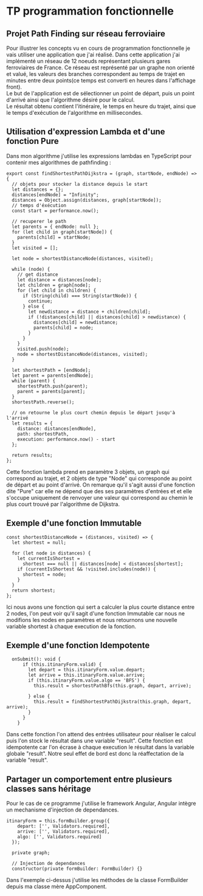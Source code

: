 # TP programmation fonctionnelle

## Projet Path Finding sur réseau ferroviaire

Pour illustrer les concepts vu en cours de programmation fonctionnelle je vais utiliser une application que j'ai réalisé. Dans cette application j'ai implémenté un réseau de 12 noeuds représentant plusieurs gares ferroviaires de France. Ce réseau est représenté par un graphe non orienté et valué, les valeurs des branches correspondent au temps de trajet en minutes entre deux points(ce temps est converti en heures dans l'affichage front).</br>
Le but de l'application est de sélectionner un point de départ, puis un point d'arrivé ainsi que l'algorithme désiré pour le calcul.</br>
Le résultat obtenu contient l'itinéraire, le temps en heure du trajet, ainsi que le temps d'exécution de l'algorithme en millisecondes.

## Utilisation d'expression Lambda et d'une fonction Pure

Dans mon algorithme j'utilise les expressions lambdas en TypeScript  pour contenir mes algorithmes de pathfinding :

```agsl
export const findShortestPathDijkstra = (graph, startNode, endNode) => {
  // objets pour stocker la distance depuis le start
  let distances = {};
  distances[endNode] = "Infinity";
  distances = Object.assign(distances, graph[startNode]);
  // temps d'éxécution
  const start = performance.now();

  // recuperer le path
  let parents = { endNode: null };
  for (let child in graph[startNode]) {
    parents[child] = startNode;
  }
  let visited = [];

  let node = shortestDistanceNode(distances, visited);

  while (node) {
    // get distance
    let distance = distances[node];
    let children = graph[node];
    for (let child in children) {
      if (String(child) === String(startNode)) {
        continue;
      } else {
        let newdistance = distance + children[child];
        if (!distances[child] || distances[child] > newdistance) {
          distances[child] = newdistance;
          parents[child] = node;
        }
      }
    }
    visited.push(node);
    node = shortestDistanceNode(distances, visited);
  }

  let shortestPath = [endNode];
  let parent = parents[endNode];
  while (parent) {
    shortestPath.push(parent);
    parent = parents[parent];
  }
  shortestPath.reverse();

  // on retourne le plus court chemin depuis le départ jusqu'à l'arrivé
  let results = {
    distance: distances[endNode],
    path: shortestPath,
    execution: performance.now() - start
  };

  return results;
};
```

Cette fonction lambda prend en paramètre 3 objets, un graph qui correspond au trajet, et 2 objets de type "Node" qui corresponde 
au point de départ et au point d'arrivé. On remarque qu'il s'agit aussi d'une fonction dite "Pure" car elle  ne dépend que des ses paramètres d'entrées et 
et elle s'occupe uniquement de renvoyer une valeur qui correspond au chemin le plus court trouvé par l'algorithme de Dijkstra.

## Exemple d'une fonction Immutable

```agsl
const shortestDistanceNode = (distances, visited) => {
  let shortest = null;

  for (let node in distances) {
    let currentIsShortest =
      shortest === null || distances[node] < distances[shortest];
    if (currentIsShortest && !visited.includes(node)) {
      shortest = node;
    }
  }
  return shortest;
};
```

Ici nous avons une fonction qui sert a calculer la plus courte distance entre 2 nodes, l'on peut voir qu'il sagit d'une 
fonction Immutable car nous ne modifions les nodes en paramètres et nous retournons une nouvelle variable shortest à chaque
execution de la fonction.

## Exemple d'une fonction Idempotente

```agsl
  onSubmit(): void {
      if (this.itinaryForm.valid) {
        let depart = this.itinaryForm.value.depart;
        let arrive = this.itinaryForm.value.arrive;
        if (this.itinaryForm.value.algo == 'BFS') {
          this.result = shortestPathBfs(this.graph, depart, arrive);
  
        } else {
          this.result = findShortestPathDijkstra(this.graph, depart, arrive);
        }
      }
    }
```

Dans cette fonction l'on attend des entrées utilisateur pour réaliser le calcul puis l'on stock le résultat dans une 
variable "result". Cette fonction est idempotente car l'on écrase à chaque execution le résultat dans la variable globale "result".
Notre seul effet de bord est donc la réaffectation de la variable "result".

## Partager un comportement entre plusieurs classes sans héritage

Pour le cas de ce programme j'utilise le framework Angular, Angular intègre un mechanisme d'injection de dependances.

```agsl
itinaryForm = this.formBuilder.group({
    depart: ['', Validators.required],
    arrive: ['', Validators.required],
    algo: ['', Validators.required]
  });

  private graph;

  // Injection de dependances 
  constructor(private formBuilder: FormBuilder) {}
```

Dans l'exemple ci-dessus j'utilise les méthodes de la classe FormBuilder depuis ma classe mère AppComponent.

